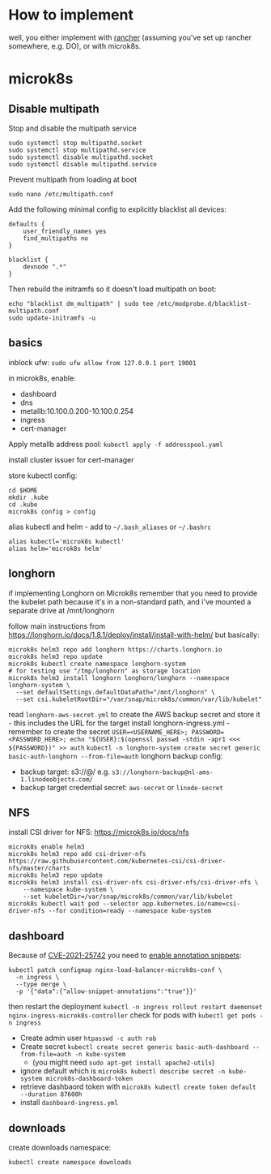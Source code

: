 
# How to implement

well, you either implement with [rancher](https://github.com/mnbf9rca/kubernetes_config/blob/master/implement_rancher.md) (assuming you've set up rancher somewhere, e.g. DO), or with microk8s.

# microk8s

## Disable multipath

Stop and disable the multipath service
```
sudo systemctl stop multipathd.socket
sudo systemctl stop multipathd.service
sudo systemctl disable multipathd.socket
sudo systemctl disable multipathd.service
```

Prevent multipath from loading at boot
```
sudo nano /etc/multipath.conf
```
Add the following minimal config to explicitly blacklist all devices:

```
defaults {
    user_friendly_names yes
    find_multipaths no
}

blacklist {
    devnode ".*"
}

```
Then rebuild the initramfs so it doesn't load multipath on boot:

```
echo "blacklist dm_multipath" | sudo tee /etc/modprobe.d/blacklist-multipath.conf
sudo update-initramfs -u
```


## basics

inblock ufw: `sudo ufw allow from 127.0.0.1 port 19001`

in microk8s, enable:
- dashboard
- dns
- metallb:10.100.0.200-10.100.0.254
- ingress
- cert-manager

Apply metallb address pool: `kubectl apply -f addresspool.yaml`

install cluster issuer for cert-manager

store kubectl config:
```
cd $HOME
mkdir .kube
cd .kube
microk8s config > config
```

alias kubectl and helm - add to `~/.bash_aliases` or `~/.bashrc`
```
alias kubectl='microk8s kubectl'
alias helm='microk8s helm'
```


## longhorn

if implementing Longhorn on Microk8s remember that you need to provide the kubelet path because it's in a non-standard path, and i've mounted a separate drive at /mnt/longhorn

follow main instructions from https://longhorn.io/docs/1.8.1/deploy/install/install-with-helm/ but basically:


```shell
microk8s helm3 repo add longhorn https://charts.longhorn.io
microk8s helm3 repo update
microk8s kubectl create namespace longhorn-system
# for testing use "/tmp/longhorn" as storage location
microk8s helm3 install longhorn longhorn/longhorn --namespace longhorn-system \
  --set defaultSettings.defaultDataPath="/mnt/longhorn" \
  --set csi.kubeletRootDir="/var/snap/microk8s/common/var/lib/kubelet"
```

read `longhorn-aws-secret.yml` to create the AWS backup secret and store it - this includes the URL for the target
install longhorn-ingress.yml - remember to create the secret
`USER=<USERNAME_HERE>; PASSWORD=<PASSWORD_HERE>; echo "${USER}:$(openssl passwd -stdin -apr1 <<< ${PASSWORD})" >> auth`
`kubectl -n longhorn-system create secret generic basic-auth-longhorn --from-file=auth`
longhorn backup config:
- backup target: s3://<bucket>@<region>/ e.g. `s3://longhorn-backup@nl-ams-1.linodeobjects.com/`
- backup target credential secret: `aws-secret` or `linode-secret`

## NFS

install CSI driver for NFS: https://microk8s.io/docs/nfs

```
microk8s enable helm3
microk8s helm3 repo add csi-driver-nfs https://raw.githubusercontent.com/kubernetes-csi/csi-driver-nfs/master/charts
microk8s helm3 repo update
microk8s helm3 install csi-driver-nfs csi-driver-nfs/csi-driver-nfs \
    --namespace kube-system \
    --set kubeletDir=/var/snap/microk8s/common/var/lib/kubelet
microk8s kubectl wait pod --selector app.kubernetes.io/name=csi-driver-nfs --for condition=ready --namespace kube-system
```

## dashboard

Because of [CVE-2021-25742](https://github.com/kubernetes/kubernetes/issues/126811) you need to [enable annotation snippets](https://kubernetes.github.io/ingress-nginx/user-guide/nginx-configuration/configmap/#allow-snippet-annotations):
```
kubectl patch configmap nginx-load-balancer-microk8s-conf \
  -n ingress \
  --type merge \
  -p '{"data":{"allow-snippet-annotations":"true"}}'
```
then restart the deployment
`kubectl -n ingress rollout restart daemonset nginx-ingress-microk8s-controller`
check for pods with
`kubectl get pods -n ingress`


- Create admin user `htpasswd -c auth rob`
- Create secret `kubectl create secret generic basic-auth-dashboard --from-file=auth -n kube-system` 
  - (you might need `sudo apt-get install apache2-utils`)
- ignore default which is `microk8s kubectl describe secret -n kube-system microk8s-dashboard-token`
- retrieve dashbaord token with `microk8s kubectl create token default  --duration 87600h`
- install `dashboard-ingress.yml`

## downloads

create downloads namespace:
```
kubectl create namespace downloads
```
